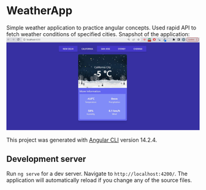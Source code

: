 # WeatherApp

Simple weather application to practice angular concepts. Used rapid API to fetch weather
conditions of specified cities.
Snapshot of the application:
![plot](src/assets/images/weather-app.JPG)

This project was generated with [Angular CLI](https://github.com/angular/angular-cli) version 14.2.4.

## Development server

Run `ng serve` for a dev server. Navigate to `http://localhost:4200/`. The application will automatically reload if you change any of the source files.
